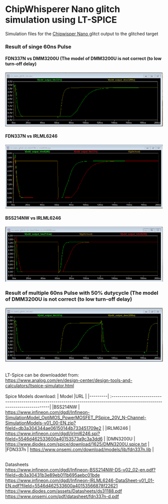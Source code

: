 # ChipWhisperer Nano glitch simulation using LT-SPICE



Simulation files for the [ Chipwisper Nano ](https://github.com/newaetech/chipwhisperer/blob/develop/hardware/capture/chipwhisperer-nano/NAE-CW1101-04_CWNANOSCH.pdf) glitct output to the glitched target

### Result of singe 60ns Pulse
#### FDN337N vs DMM3200U  (The model of DMM3200U is not correct (to low turn-off delay)
![alt text](https://github.com/rlangoy/cw_nano_glitch_sim/raw/main/images/VDD_GLITCH_OUTPUT_FDN337N_VS_DMM3200U.png)
#### FDN337N vs IRLML6246
![alt text](https://github.com/rlangoy/cw_nano_glitch_sim/raw/main/images/VDD_GLITCH_OUTPUT_FDN337N_VS_IRLM6246.png)
#### BSS214NW vs IRLML6246
![alt text](https://github.com/rlangoy/cw_nano_glitch_sim/raw/main/images/VDD_GLITCH_OUTPUT_BSS214NW_VS_IRLM6246.png)


### Result of multiple 60ns Pulse with 50% dutycycle (The model of DMM3200U is not correct (to low turn-off delay)
![alt text](https://github.com/rlangoy/cw_nano_glitch_sim/raw/main/images/VDD_GLITCH_OUTPUT_FDN337N_VS_DMM3200U_multiple_60ns_pulses.png)

\
LT-Spice can be downloaddet from: \
https://www.analog.com/en/design-center/design-tools-and-calculators/ltspice-simulator.html
\
\
Spice Models download: 
|   Model |URL                                                                                                                             |
|---------|  :-----------------------------------------------------------------------------------------------------------------------------|
|BSS214NW | https://www.infineon.com/dgdl/Infineon-SimulationModel_OptiMOS_PowerMOSFET_PSpice_20V_N-Channel-SimulationModels-v01_00-EN.zip?fileId=db3a304344ae06150144b733451709e2                                                         | 
|IRLM6246 | https://www.infineon.com/dgdl/irlml6246.spi?fileId=5546d462533600a40153573a9c3a3dd6 |
|DMN3200U | https://www.diodes.com/spice/download/1625/DMN3200U.spice.txt                       |
|FDN337n  | https://www.onsemi.com/download/models/lib/fdn337n.lib                              |

\
Datasheets \
https://www.infineon.com/dgdl/Infineon-BSS214NW-DS-v02_02-en.pdf?fileId=db3a30431b3e89eb011b695aebc01bde
https://www.infineon.com/dgdl/Infineon-IRLML6246-DataSheet-v01_01-EN.pdf?fileId=5546d462533600a40153566878f22621 \
https://www.diodes.com/assets/Datasheets/ds31188.pdf \
https://www.onsemi.com/pdf/datasheet/fdn337n-d.pdf 



